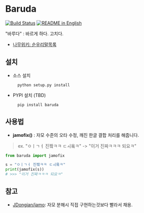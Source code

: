 # Baruda
[![Build Status](
  https://travis-ci.com/naubull2/Baruda.svg?branch=master 
)](https://travis-ci.com/naubull2/Baruda)
[![README in English](
  https://img.shields.io/badge/readme-english-blue.svg?style=flat
)](README.en.md)

"바루다" : 바르게 하다. 고치다.
 - [나무위키: 순우리말목록](https://namu.wiki/w/%EC%88%9C%EC%9A%B0%EB%A6%AC%EB%A7%90/%EB%AA%A9%EB%A1%9D)

## 설치

- 소스 설치

  ```
	python setup.py install
  ```

- PYPI 설치 (TBD)

  ```
	pip install baruda
  ```

## 사용법

- **jamofix()** : 자모 수준의 오타 수정, 깨진 한글 결합 처리를 해줍니다.
> ex. "ㅇㅣㄱㅓ 진짴ㅋㅋ ㄷㅚ욬ㅋ" -> "이거 진짜ㅋㅋㅋ 되요ㅋ"

```python
from baruda import jamofix

s = "ㅇㅣㄱㅓ 진짴ㅋㅋ ㄷㅚ욬ㅋ"
print(jamofix(s))
# >>> "이거 진짜ㅋㅋㅋ 되요ㅋ"
```

## 참고

- [JDongian/jamo](https://github.com/JDongian/python-jamo): 자모 분해시 직접 구현하는것보다 빨라서 채용.
